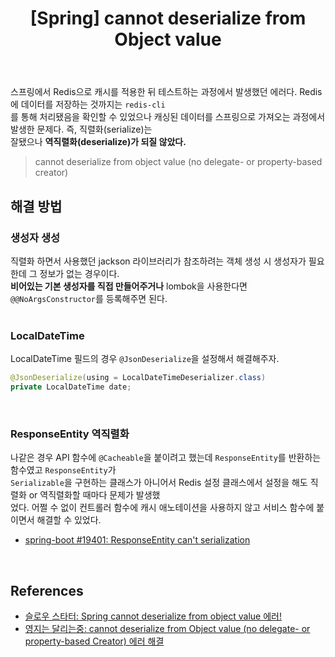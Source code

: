 ﻿---
toc: true
title:  "[Spring] cannot deserialize from Object value"
last_modified_at:   2023-07-11
categories : Project
excerpt: ""
image: ""
sitemap :
  changefreq : weekly
  priority : 1.0
use_math: true
published: true
---

스프링에서 Redis으로 캐시를 적용한 뒤 테스트하는 과정에서 발생했던 에러다. Redis에 데이터를 저장하는 것까지는 `redis-cli`<br>
를 통해 처리됐음을 확인할 수 있었으나 캐싱된 데이터를 스프링으로 가져오는 과정에서 발생한 문제다. 즉, 직렬화(serialize)는<br>
잘됐으나 **역직렬화(deserialize)가 되질 않았다.**<br>
> cannot deserialize from object value (no delegate- or property-based creator)

## 해결 방법

### 생성자 생성
직렬화 하면서 사용했던 jackson 라이브러리가 참조하려는 객체 생성 시 생성자가 필요한데 그 정보가 없는 경우이다.<br>
**비어있는 기본 생성자를 직접 만들어주거나** lombok을 사용한다면 `@@NoArgsConstructor`를 등록해주면 된다.<br>
<br>

### LocalDateTime
LocalDateTime 필드의 경우 `@JsonDeserialize`을 설정해서 해결해주자.<br>
```java
@JsonDeserialize(using = LocalDateTimeDeserializer.class)
private LocalDateTime date;
```
<br>

### ResponseEntity 역직렬화
나같은 경우 API 함수에 `@Cacheable`을 붙이려고 했는데 `ResponseEntity`를 반환하는 함수였고 `ResponseEntity`가<br>
`Serializable`을 구현하는 클래스가 아니어서 Redis 설정 클래스에서 설정을 해도 직렬화 or 역직렬화할 때마다 문제가 발생했<br>
었다. 어쩔 수 없이 컨트롤러 함수에 캐시 애노테이션을 사용하지 않고 서비스 함수에 붙이면서 해결할 수 있었다.<br>
- [spring-boot #19401: ResponseEntity can't serialization](https://github.com/spring-projects/spring-boot/issues/19401)
<br>

## References
- [슬로우 스타터: Spring cannot deserialize from object value 에러!](https://azurealstn.tistory.com/74)
- [영지는 달리는중: cannot deserialize from Object value (no delegate- or property-based Creator) 에러 해결](https://0zii.tistory.com/23)